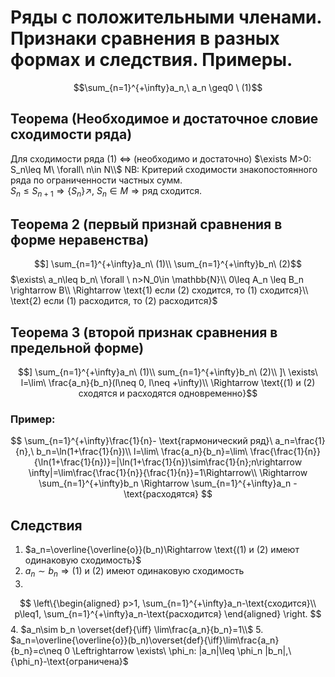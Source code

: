 # Ряды с положительными членами. Признаки сравнения в разных формах и следствия. Примеры.

$$\sum_{n=1}^{+\infty}a_n,\ a_n \geq0 \ (1)$$

## Теорема (Необходимое и достаточное словие сходимости ряда)

Для сходимости ряда (1) $\Leftrightarrow$ (необходимо и достаточно) $\exists M>0: S_n\leq M\ \forall\ n\in N\\$
NB: Критерий сходимости знакопостоянного ряда по ограниченности частных сумм.\
$S_n\leq S_{n+1}\Rightarrow \{S_n\}\nearrow,\ S_n\in M \Rightarrow \text{ряд сходится.}$

## Теорема 2 (первый признай сравнения в форме неравенства)

$$] \sum_{n=1}^{+\infty}a_n\ (1)\\
\sum_{n=1}^{+\infty}b_n\ (2)$$
$\exists\ a_n\leq b_n\ \forall \ n>N_0\in \mathbb{N}\\
0\leq A_n \leq B_n \rightarrow B\\
\Rightarrow \text{1) если (2) сходится, то (1) сходится}\\ \text{2) если (1) расходится, то (2) расходится}$

## Теорема 3 (второй признак сравнения в предельной форме)

$$] \sum_{n=1}^{+\infty}a_n\ (1)\\
sum_{n=1}^{+\infty}b_n\ (2)\\
]\ \exists\ l=\lim\ \frac{a_n}{b_n}(l\neq 0, l\neq +\infty)\\
\Rightarrow \text{(1) и (2) сходятся и расходятся одновременно}$$

### Пример:

$$
\sum_{n=1}^{+\infty}\frac{1}{n}- \text{гармонический ряд}\
a_n=\frac{1}{n},\ b_n=\ln(1+\frac{1}{n})\\
l=\lim\ \frac{a_n}{b_n}=\lim\ \frac{\frac{1}{n}}{\ln(1+\frac{1}{n})}=|\ln(1+\frac{1}{n})\sim\frac{1}{n};n\rightarrow \infty|=\lim\frac{\frac{1}{n}}{\frac{1}{n}}=1\Rightarrow\\ \Rightarrow \sum_{n=1}^{+\infty}b_n \Rightarrow \sum_{n=1}^{+\infty}a_n - \text{расходятся}
$$

## Следствия

1. $a_n=\overline{\overline{o}}(b_n)\Rightarrow \text{(1) и (2) имеют одинаковую сходимость}$
2. $a_n\sim b_n \Rightarrow \text{(1) и (2) имеют одинаковую сходимость}$
3. 
$$ 
\left\{\begin{aligned}
 p>1, \sum_{n=1}^{+\infty}a_n-\text{сходится}\\
 p\leq1, \sum_{n=1}^{+\infty}a_n-\text{расходится}
\end{aligned} \right.
$$
4. $a_n\sim b_n \overset{def}{\iff} \lim\frac{a_n}{b_n}=1\\$
5. $a_n=\overline{\overline{o}}(b_n)\overset{def}{\iff}\lim\frac{a_n}{b_n}=c\neq 0 
\Leftrightarrow \exists\ \phi_n: |a_n|\leq \phi_n |b_n|,\ {\phi_n}-\text{ограничена}$
